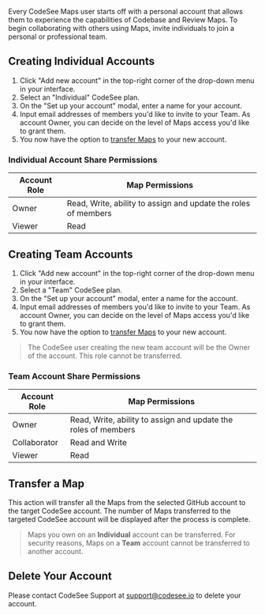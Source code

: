 Every CodeSee Maps user starts off with a personal account that allows them to experience the capabilities of Codebase and Review Maps. To begin collaborating with others using Maps, invite individuals to join a personal or professional team. 

## Creating Individual Accounts

1. Click "Add new account" in the top-right corner of the drop-down menu in your interface. 
1. Select an "Individual" CodeSee plan.
1. On the "Set up your account" modal, enter a name for your account.
1. Input email addresses of members you'd like to invite to your Team. As account Owner, you can decide on the level of Maps access you'd like to grant them. 
1. You now have the option to [transfer Maps](https://docs.codesee.io/en/latest/accounts/#transfer-a-map) to your new account.

### Individual Account Share Permissions

| Account Role         | Map Permissions         | 
|--------------|----------------|
| Owner        | Read, Write, ability to assign and update the roles of members | 
| Viewer       | Read           |

## Creating Team Accounts

1. Click "Add new account" in the top-right corner of the drop-down menu in your interface. 
1. Select a "Team" CodeSee plan.
1. On the "Set up your account" modal, enter a name for the account.
1. Input email addresses of members you'd like to invite to your Team. As account Owner, you can decide on the level of Maps access you'd like to grant them. 
1. You now have the option to [transfer Maps](https://docs.codesee.io/en/latest/accounts/#transfer-a-map) to your new account.

> The CodeSee user creating the new team account will be the Owner of the account. This role cannot be transferred.  

### Team Account Share Permissions

| Account Role         | Map Permissions         | 
|--------------|----------------|
| Owner        | Read, Write, ability to assign and update the roles of members | 
| Collaborator | Read and Write |  
| Viewer       | Read           |

## Transfer a Map

This action will transfer all the Maps from the selected GitHub account to the target CodeSee account. The number of Maps transferred to the targeted CodeSee account will be displayed after the process is complete.

> Maps you own on an **Individual** account can be transferred.
> For security reasons, Maps on a **Team** account cannot be transferred to another account. 

## Delete Your Account

Please contact CodeSee Support at [support@codesee.io](mailto:support@codesee.io) to delete your account.
